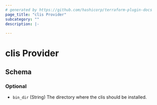 ```yaml
---
# generated by https://github.com/hashicorp/terraform-plugin-docs
page_title: "clis Provider"
subcategory: ""
description: |-
  
---
```


# clis Provider





<!-- schema generated by tfplugindocs -->
## Schema

### Optional

- `bin_dir` (String) The directory where the clis should be installed.
